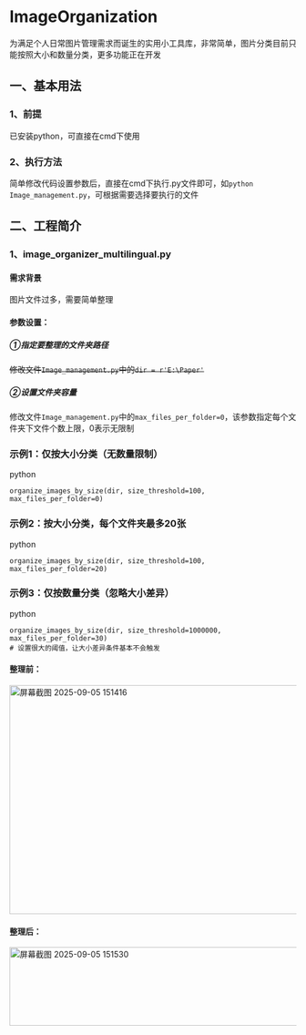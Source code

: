 # ImageOrganization
为满足个人日常图片管理需求而诞生的实用小工具库，非常简单，图片分类目前只能按照大小和数量分类，更多功能正在开发
## 一、基本用法
### 1、前提
已安装python，可直接在cmd下使用
### 2、执行方法
简单修改代码设置参数后，直接在cmd下执行.py文件即可，如`python Image_management.py`，可根据需要选择要执行的文件
## 二、工程简介
### 1、image_organizer_multilingual.py
#### 需求背景
图片文件过多，需要简单整理
#### 参数设置：
##### ①指定要整理的文件夹路径
<s>修改文件`Image_management.py`中的`dir = r'E:\Paper'`</s>
##### ②设置文件夹容量
修改文件`Image_management.py`中的`max_files_per_folder=0`，该参数指定每个文件夹下文件个数上限，0表示无限制

### 示例1：仅按大小分类（无数量限制）

python

```
organize_images_by_size(dir, size_threshold=100, max_files_per_folder=0)
```



### 示例2：按大小分类，每个文件夹最多20张

python

```
organize_images_by_size(dir, size_threshold=100, max_files_per_folder=20)
```



### 示例3：仅按数量分类（忽略大小差异）

python

```
organize_images_by_size(dir, size_threshold=1000000, max_files_per_folder=30)
# 设置很大的阈值，让大小差异条件基本不会触发
```



#### 整理前：
<img width="1463" height="402" alt="屏幕截图 2025-09-05 151416" src="https://github.com/user-attachments/assets/86e4f7f6-cf64-4879-be0a-e596dcb9bc1f" />


#### 整理后：
<img width="914" height="138" alt="屏幕截图 2025-09-05 151530" src="https://github.com/user-attachments/assets/d271e659-88f5-45c2-b70c-6b42f1e51d47" />


